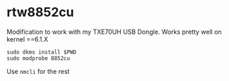 # rtw8852cu

Modification to work with my TXE70UH USB Dongle. Works pretty well on kernel ==6.1.X

```
sudo dkms install $PWD
sudo modprobe 8852cu
```

Use `nmcli` for the rest



